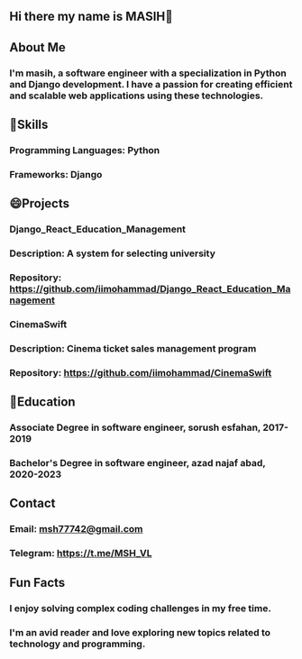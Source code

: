 ## Hi there my name is MASIH👋
## About Me
### I'm masih, a software engineer with a specialization in Python and Django development. I have a passion for creating efficient and scalable web applications using these technologies.

## 🌱Skills
### Programming Languages: Python
### Frameworks: Django
## 😄Projects
### Django_React_Education_Management
### Description: A system for selecting university
### Repository: https://github.com/iimohammad/Django_React_Education_Management
### CinemaSwift
### Description: Cinema ticket sales management program
### Repository: https://github.com/iimohammad/CinemaSwift
## 🔭Education
### Associate Degree in software engineer, sorush esfahan, 2017-2019
### Bachelor's Degree in software engineer, azad najaf abad, 2020-2023
## Contact
### Email: msh77742@gmail.com
### Telegram: https://t.me/MSH_VL
## Fun Facts
### I enjoy solving complex coding challenges in my free time.
### I'm an avid reader and love exploring new topics related to technology and programming.
